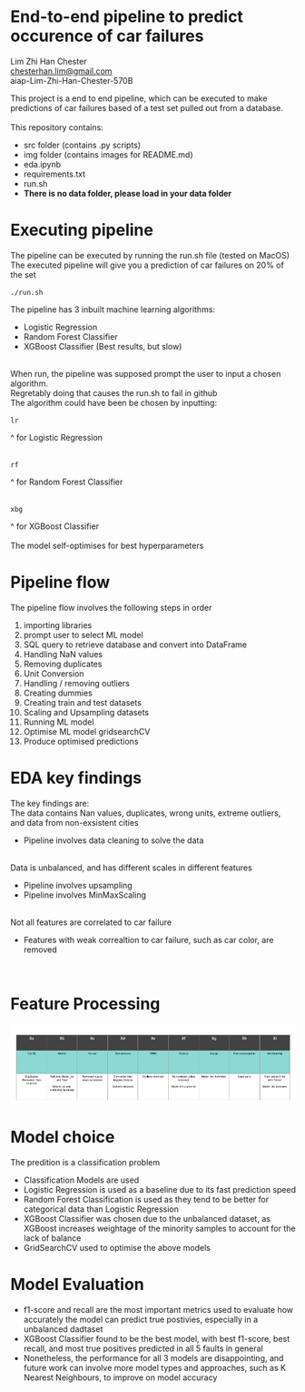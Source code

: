 # End-to-end pipeline to predict occurence of car failures
Lim Zhi Han Chester<br>
chesterhan.lim@gmail.com<br>
aiap-Lim-Zhi-Han-Chester-570B<br>

This project is a end to end pipeline, which can be executed to make predictions of car failures based of a test set pulled out from a database.<br>
<br>
This repository contains:<br>
* src folder (contains .py scripts)
* img folder (contains images for README.md)
* eda.ipynb
* requirements.txt
* run.sh
* <strong>There is no data folder, please load in your data folder</strong>

# Executing pipeline
The pipeline can be executed by running the run.sh file (tested on MacOS)<br>
The executed pipeline will give you a prediction of car failures on 20% of the set

```
./run.sh
```

The pipeline has 3 inbuilt machine learning algorithms:<br>
* Logistic Regression<br>
* Random Forest Classifier<br>
* XGBoost Classifier (Best results, but slow)<br>
<br>
When run, the pipeline was supposed prompt the user to input a chosen algorithm.<br>
Regretably doing that causes the run.sh to fail in github<br>
The algorithm could have been be chosen by inputting:<br>

```
lr
```

^ for Logistic Regression
<br>
<br>
```
rf
```

^ for Random Forest Classifier
<br>
<br>
```
xbg
```

^ for XGBoost Classifier <br>
<br>
The model self-optimises for best hyperparameters
<br>

# Pipeline flow<br>
The pipeline flow involves the following steps in order<br>
1. importing libraries
2. prompt user to select ML model
3. SQL query to retrieve database and convert into DataFrame
4. Handling NaN values
5. Removing duplicates
6. Unit Conversion
7. Handling / removing outliers
8. Creating dummies
9. Creating train and test datasets
10. Scaling and Upsampling datasets
11. Running ML model
12. Optimise ML model gridsearchCV
13. Produce optimised predictions

# EDA key findings<br>
The key findings are:<br>
The data contains Nan values, duplicates, wrong units, extreme outliers, and data from non-exsistent cities<br>
* Pipeline involves data cleaning to solve the data<br>
<br>
Data is unbalanced, and has different scales in different features<br>

* Pipeline involves upsampling<br>
* Pipeline involves MinMaxScaling<br>
<br>
Not all features are correlated to car failure<br>

* Features with weak correaltion to car failure, such as car color, are removed<br>
<br>


# Feature Processing

![alt text](FeatEng.png)

# Model choice

The predition is a classification problem<br>

* Classification Models are used<br>
* Logistic Regression is used as a baseline due to its fast prediction speed<br>
* Random Forest Classification is used as they tend to be better for categorical data than Logistic Regression<br>
* XGBoost Classifier was chosen due to the unbalanced dataset, as XGBoost increases weightage of the minority samples to account for the lack of balance<br>
* GridSearchCV used to optimise the above models<br>

# Model Evaluation
* f1-score and recall are the most important metrics used to evaluate how accurately the model can predict true postivies, especially in a unbalanced dadtaset<br>
* XGBoost Classifier found to be the best model, with best f1-score, best recall, and most true positives predicted in all 5 faults in general<br>
* Nonetheless, the performance for all 3 models are disappointing, and future work can involve more model types and approaches, such as K Nearest Neighbours, to improve on model accuracy
